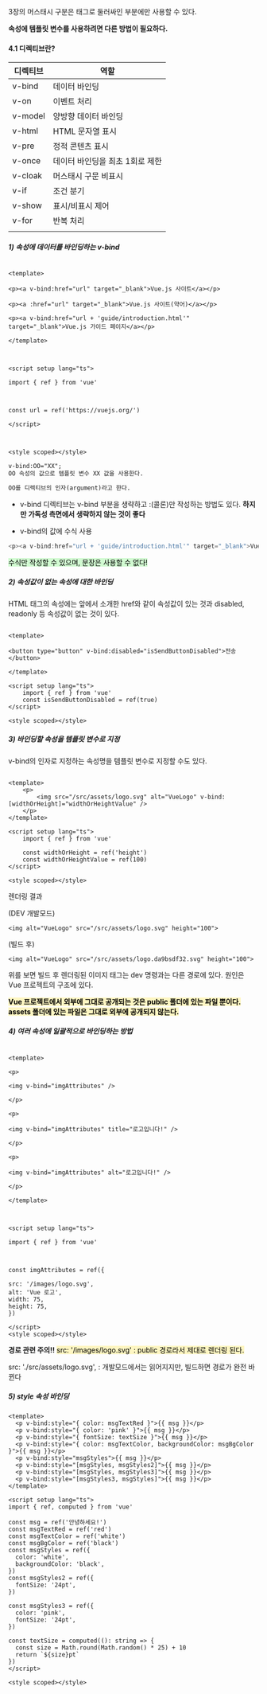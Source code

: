 3장의 머스태시 구분은 태그로 둘러싸인 부분에만 사용할 수 있다.

**속성에 템플릿 변수를 사용하려면 다른 방법이 필요하다.**

#### 4.1 디렉티브란?

| 디렉티브    | 역할                 |
| ------- | ------------------ |
| v-bind  | 데이터 바인딩            |
| v-on    | 이벤트 처리             |
| v-model | 양방향 데이터 바인딩        |
| v-html  | HTML 문자열 표시        |
| v-pre   | 정적 콘텐츠 표시          |
| v-once  | 데이터 바인딩을 최초 1회로 제한 |
| v-cloak | 머스태시 구문 비표시        |
| v-if    | 조건 분기              |
| v-show  | 표시/비표시 제어          |
| v-for   | 반복 처리              |
|         |                    |

##### 1) **속성에 데이터를 바인딩하는 v-bind**

```vue

<template>

<p><a v-bind:href="url" target="_blank">Vue.js 사이트</a></p>

<p><a :href="url" target="_blank">Vue.js 사이트(약어)</a></p>

<p><a v-bind:href="url + 'guide/introduction.html'" target="_blank">Vue.js 가이드 페이지</a></p>

</template>

  

<script setup lang="ts">

import { ref } from 'vue'

  

const url = ref('https://vuejs.org/')

</script>

  

<style scoped></style>

```

```md
v-bind:OO="XX";
OO 속성의 값으로 템플릿 변수 XX 값을 사용한다.

OO를 디렉티브의 인자(argument)라고 한다.
```

- v-bind 디렉티브는 v-bind 부분을 생략하고 :(콜론)만 작성하는 방법도 있다.
	**하지만 가독성 측면에서 생략하지 않는 것이 좋다**

- v-bind의 값에 수식 사용

```ts
<p><a v-bind:href="url + 'guide/introduction.html'" target="_blank">Vue.js 가이드 페이지</a></p>
```

<mark style="background: #BBFABBA6;">수식만 작성할 수 있으며, 문장은 사용할 수 없다!</mark>

##### 2) 속성값이 없는 속성에 대한 바인딩

HTML 태그의 속성에는 앞에서 소개한 href와 같이 속성값이 있는 것과 disabled, readonly 등 속성값이 없는 것이 있다.

```vue

<template>

<button type="button" v-bind:disabled="isSendButtonDisabled">전송</button>

</template>

<script setup lang="ts">
	import { ref } from 'vue'
	const isSendButtonDisabled = ref(true)
</script>

<style scoped></style>

```

##### 3) 바인딩할 속성을 템플릿 변수로 지정
v-bind의 인자로 지정하는 속성명을 템플릿 변수로 지정할 수도 있다.

```vue

<template>
	<p>
		<img src="/src/assets/logo.svg" alt="VueLogo" v-bind:[widthOrHeight]="widthOrHeightValue" />
	</p>
</template>

<script setup lang="ts">
	import { ref } from 'vue'
	
	const widthOrHeight = ref('height')
	const widthOrHeightValue = ref(100)
</script>

<style scoped></style>

```

렌더링 결과

(DEV 개발모드)
```
<img alt="VueLogo" src="/src/assets/logo.svg" height="100">
```

(빌드 후)
```
<img alt="VueLogo" src="/src/assets/logo.da9bsdf32.svg" height="100">
```

위를 보면 빌드 후 렌더링된 이미지 태그는 dev 명령과는 다른 경로에 있다. 원인은 Vue 프로젝트의 구조에 있다. 

<mark style="background: #FFF3A3A6;">**Vue 프로젝트에서 외부에 그대로 공개되는 것은 public 폴더에 있는 파일 뿐이다. assets 폴더에 있는 파일은 그대로 외부에 공개되지 않는다.**</mark>

##### 4) 여러 속성에 일괄적으로 바인딩하는 방법

```vue

<template>

<p>

<img v-bind="imgAttributes" />

</p>

<p>

<img v-bind="imgAttributes" title="로고입니다!" />

</p>

<p>

<img v-bind="imgAttributes" alt="로고입니다!" />

</p>

</template>

  

<script setup lang="ts">

import { ref } from 'vue'

  

const imgAttributes = ref({

src: '/images/logo.svg', 
alt: 'Vue 로고',
width: 75,
height: 75,
})

</script>
<style scoped></style>

```


**경로 관련 주의!!**
<mark style="background: #FFF3A3A6;">src: '/images/logo.svg' : public 경로라서 제대로 렌더링 된다.


src: './src/assets/logo.svg', : 개발모드에서는 읽어지지만, 빌드하면 경로가 완전 바뀐다</mark>

##### 5) style 속성 바인딩

```vue
<template>
  <p v-bind:style="{ color: msgTextRed }">{{ msg }}</p>
  <p v-bind:style="{ color: 'pink' }">{{ msg }}</p>
  <p v-bind:style="{ fontSize: textSize }">{{ msg }}</p>
  <p v-bind:style="{ color: msgTextColor, backgroundColor: msgBgColor }">{{ msg }}</p>
  <p v-bind:style="msgStyles">{{ msg }}</p>
  <p v-bind:style="[msgStyles, msgStyles2]">{{ msg }}</p>
  <p v-bind:style="[msgStyles, msgStyles3]">{{ msg }}</p>
  <p v-bind:style="[msgStyles3, msgStyles]">{{ msg }}</p>
</template>

<script setup lang="ts">
import { ref, computed } from 'vue'

const msg = ref('안녕하세요!')
const msgTextRed = ref('red')
const msgTextColor = ref('white')
const msgBgColor = ref('black')
const msgStyles = ref({
  color: 'white',
  backgroundColor: 'black',
})
const msgStyles2 = ref({
  fontSize: '24pt',
})

const msgStyles3 = ref({
  color: 'pink',
  fontSize: '24pt',
})

const textSize = computed((): string => {
  const size = Math.round(Math.random() * 25) + 10
  return `${size}pt`
})
</script>

<style scoped></style>
```
